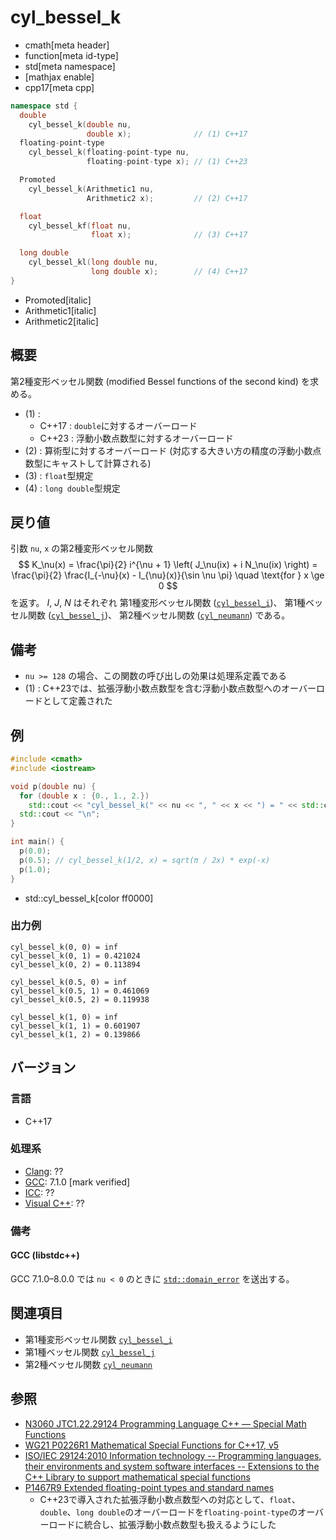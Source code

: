 # cyl_bessel_k
* cmath[meta header]
* function[meta id-type]
* std[meta namespace]
* [mathjax enable]
* cpp17[meta cpp]

```cpp
namespace std {
  double
    cyl_bessel_k(double nu,
                 double x);              // (1) C++17
  floating-point-type
    cyl_bessel_k(floating-point-type nu,
                 floating-point-type x); // (1) C++23

  Promoted
    cyl_bessel_k(Arithmetic1 nu,
                 Arithmetic2 x);         // (2) C++17

  float
    cyl_bessel_kf(float nu,
                  float x);              // (3) C++17

  long double
    cyl_bessel_kl(long double nu,
                  long double x);        // (4) C++17
}
```
* Promoted[italic]
* Arithmetic1[italic]
* Arithmetic2[italic]

## 概要
第2種変形ベッセル関数 (modified Bessel functions of the second kind) を求める。

- (1) :
    - C++17 : `double`に対するオーバーロード
    - C++23 : 浮動小数点数型に対するオーバーロード
- (2) : 算術型に対するオーバーロード (対応する大きい方の精度の浮動小数点数型にキャストして計算される)
- (3) : `float`型規定
- (4) : `long double`型規定


## 戻り値
引数 `nu`, `x` の第2種変形ベッセル関数
$$
K_\nu(x) = \frac{\pi}{2} i^{\nu + 1} \left( J_\nu(ix) + i N_\nu(ix) \right)
= \frac{\pi}{2} \frac{I_{-\nu}(x) - I_{\nu}(x)}{\sin \nu \pi}
\quad \text{for } x \ge 0
$$
を返す。
$I$, $J$, $N$ はそれぞれ
第1種変形ベッセル関数 ([`cyl_bessel_i`](cyl_bessel_i.md))、
第1種ベッセル関数 ([`cyl_bessel_j`](cyl_bessel_j.md))、
第2種ベッセル関数 ([`cyl_neumann`](cyl_neumann.md))
である。


## 備考
- `nu >= 128` の場合、この関数の呼び出しの効果は処理系定義である
- (1) : C++23では、拡張浮動小数点数型を含む浮動小数点数型へのオーバーロードとして定義された


## 例
```cpp example
#include <cmath>
#include <iostream>

void p(double nu) {
  for (double x : {0., 1., 2.})
    std::cout << "cyl_bessel_k(" << nu << ", " << x << ") = " << std::cyl_bessel_k(nu, x) << "\n";
  std::cout << "\n";
}

int main() {
  p(0.0);
  p(0.5); // cyl_bessel_k(1/2, x) = sqrt(π / 2x) * exp(-x)
  p(1.0);
}
```
* std::cyl_bessel_k[color ff0000]

### 出力例
```
cyl_bessel_k(0, 0) = inf
cyl_bessel_k(0, 1) = 0.421024
cyl_bessel_k(0, 2) = 0.113894

cyl_bessel_k(0.5, 0) = inf
cyl_bessel_k(0.5, 1) = 0.461069
cyl_bessel_k(0.5, 2) = 0.119938

cyl_bessel_k(1, 0) = inf
cyl_bessel_k(1, 1) = 0.601907
cyl_bessel_k(1, 2) = 0.139866

```


## バージョン
### 言語
- C++17

### 処理系
- [Clang](/implementation.md#clang): ??
- [GCC](/implementation.md#gcc): 7.1.0 [mark verified]
- [ICC](/implementation.md#icc): ??
- [Visual C++](/implementation.md#visual_cpp): ??


### 備考
#### GCC (libstdc++)
GCC 7.1.0–8.0.0 では `nu < 0` のときに [`std::domain_error`](/reference/stdexcept.md) を送出する。


## 関連項目
- 第1種変形ベッセル関数 [`cyl_bessel_i`](cyl_bessel_i.md)
- 第1種ベッセル関数 [`cyl_bessel_j`](cyl_bessel_j.md)
- 第2種ベッセル関数 [`cyl_neumann`](cyl_neumann.md)


## 参照
- [N3060 JTC1.22.29124 Programming Language C++ — Special Math Functions](http://www.open-std.org/jtc1/sc22/wg21/docs/papers/2010/n3060.pdf)
- [WG21 P0226R1 Mathematical Special Functions for C++17, v5](https://isocpp.org/files/papers/P0226R1.pdf)
- [ISO/IEC 29124:2010 Information technology -- Programming languages, their environments and system software interfaces -- Extensions to the C++ Library to support mathematical special functions](https://www.iso.org/standard/50511.html)
- [P1467R9 Extended floating-point types and standard names](https://www.open-std.org/jtc1/sc22/wg21/docs/papers/2022/p1467r9.html)
    - C++23で導入された拡張浮動小数点数型への対応として、`float`、`double`、`long double`のオーバーロードを`floating-point-type`のオーバーロードに統合し、拡張浮動小数点数型も扱えるようにした

